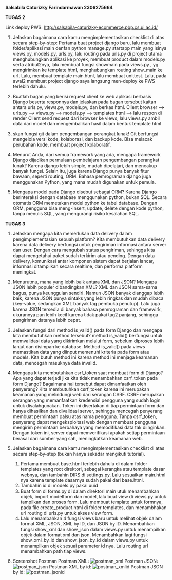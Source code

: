 **Salsabila Caturizky Farindarmawan
2306275664**

**TUGAS 2**

Link deploy PWS: http://salsabila-caturizky-ecommerce.pbp.cs.ui.ac.id/

1. Jelaskan bagaimana cara kamu mengimplementasikan checklist di atas secara step-by-step:
   Pertama buat project django baru, lalu membuat folder/aplikasi main denfan python manage.py startapp main yang isinya views.py, models.py, urls.py,
lalu routing pada urls.py di project utama menghubungkan aplikasi ke proyek, membuat product dalam models.py serta atribut2nya, lalu membuat fungsi showmain pada views.py
, yg mengirimkan ke template html, menghubungkan routing show_main ke url. Lalu, membuat template main.html, lalu membuat unittest. Lalu, pada awal2
membuat project django saya langsung men-deploy ke PWS terlebih dahulu.

2. Buatlah bagan yang berisi request client ke web aplikasi berbasis Django beserta responnya dan jelaskan pada bagan tersebut kaitan antara urls.py, views.py, models.py, dan berkas html.
   Client browser --> urls.py --> views.py --> models.py --> templates html --> lalu respon di render
   Client send request  dari browser ke views, lalu views.py ambil data dari model dan mengembalikan hasil dalam bentuk template html

3. skan fungsi git dalam pengembangan perangkat lunak!
   Git berfungsi mengelola versi kode, kolaborasi, dan backup kode. BIsa melacak perubahan kode, membuat project kolaboratif.

4. Menurut Anda, dari semua framework yang ada, mengapa framework Django dijadikan permulaan pembelajaran pengembangan perangkat lunak?
  Karena django lebih simple, mudah dipelajari, dan mencakup banyak fungsi. Selain itu, juga karena Django punya banyak fitur bawaan,
seperti routing, ORM. Bahasa pemrograman django juga menggunakan Python, yang mana mudah digunakan untuk pemula.  

5. Mengapa model pada Django disebut sebagai ORM?
   Karena Django berinteraksi dengan database menggunakan python, bukan SQL. Secara otomatis ORM memetakan model python ke tabel database.
  Dengan ORM, pengguna bisa meng-insert, update, delete dengan kode python, tanpa menulis SQL, yang mengurangi risiko kesalahan SQL.



**TUGAS 3**

 1. Jelaskan mengapa kita memerlukan data delivery dalam pengimplementasian sebuah platform?
    Kita membutuhkan data delivery karena data delivery berfungsi untuk pengiriman informasi antara server dan user. Dengan cara mengubah status pengiriman, sehingga kita dapat mengetahui paket sudah terkirim atau pending. Dengan data delivery, komunikasi antar komponen sistem dapat berjalan lancar, informasi ditampilkan secara realtime, dan performa platform meningkat.
 2. Menurutmu, mana yang lebih baik antara XML dan JSON? Mengapa JSON lebih populer dibandingkan XML?
    XML dan JSON sama-sama bagus, punya keunggulan sendiri. Namun JSON banyak dianggap lebih baik, karena JSON punya sintaks yang lebih ringkas dan mudah dibaca (key-value, sedangkan XML banyak tag pembuka penutup). Lalu juga karena JSON tersedia di banyak bahasa pemrograman dan framewirk, ukurannya pun lebih kecil karena tidak pakai tag2 panjang, sehingga pengiriman datanya lebih cepat.
3. Jelaskan fungsi dari method is_valid() pada form Django dan mengapa kita membutuhkan method tersebut?
    method is_valid() berfungsi untuk memvalidasi data yang dikirimkan melalui form, sebelum diproses lebih lanjut dan disimpan ke database. Method is_valid() pada views memastikan data yang diinput memenuhi kriteria pada form atau models. Kita butuh method ini karena method ini menjaga keamanan data, mencegah masuknya data invalid. 
 4. Mengapa kita membutuhkan csrf_token saat membuat form di Django? Apa yang dapat terjadi jika kita tidak menambahkan csrf_token pada form Django? Bagaimana hal tersebut dapat dimanfaatkan oleh penyerang?
    Kita membutuhkan csrf_token karena ini merupakan keamanan yang melindungi web dari serangan CSRF. CSRF merupakan serangan yang memanfaatkan kredensial pengguna yang sudah login untuk disalahgunakan. Token ini disertakan di tiap permintaan form dan hanya dihasilkan dan divalidasi server, sehingga mencegah penyerang membuat permintaan palsu atas nama pengguna. Tanpa csrf_token, penyerang dapat mengeksploitasi web dengan membuat pengguna mengirim permintaan berbahaya yang memodifikasi data tak diinginkan. Dengan token ini, server dapat memverifikasi apakah setiap permintaan berasal dari sumber yang sah, meningkatkan keamanan web.

5. Jelaskan bagaimana cara kamu mengimplementasikan checklist di atas secara step-by-step (bukan hanya sekadar mengikuti tutorial).
    1. Pertama membuat base.html terlebih dahulu di dalam folder templates yang root direktori, sebagai kerangka atau template dasar webnya, dan tambahin DIRS di settings.py. Lalu sesuaikan main.html nya karena template dasarnya sudah pakai dari base.html.
    2. Tambahin id di models.py pakai uuid
    3. Buat form di forms.py di dalam direktori main utuk menambahkan objek, import modelform dan model, lalu buat view di views.py untuk tampilkan dan proses form. Lalu membuat template untuk formnya, pada file create_product.html di folder templates, dan menambhakan url routing di urls.py untuk akses view form.
    4. Lalu menambahkan 4 fungsi views baru untuk melihat objek dalam format XML, JSON, XML by ID, dan JSON by ID. Menambahkan fungsi show_xml dan show_json dalam views.py untuk menampilkan objek dalam format xml dan json. Menambahkan lagi fungsi show_xml_by_id dan show_json_by_id dalam views.py untuk menampilkan objek sesuai parameter id nya. Lalu routing url menambahkan path tiap views.
  
6. Screenshot Postman
   Postman XML:
   ![postman_xml](https://github.com/user-attachments/assets/5ed22383-b1c5-4891-87d6-5370f588f577)
   Postman JSON:
   ![postman_json](https://github.com/user-attachments/assets/7c90829c-40a1-4248-9e72-93069e0dbd24)
   Postman XML by id:
   ![postman_xmlid](https://github.com/user-attachments/assets/a5f70a75-d605-41f4-bd3b-a17d8fbafc92)
   Postman JSON by id:
   ![postman_jsonid](https://github.com/user-attachments/assets/b435f2e6-7f98-4711-8467-f9528cc1b006)
